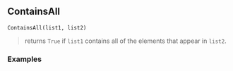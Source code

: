 ## ContainsAll

```
ContainsAll(list1, list2)
```

> returns `True` if `list1` contains all of the elements that appear in `list2`.


### Examples
